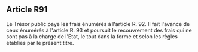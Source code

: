 Article R91
----
Le Trésor public paye les frais énumérés à l'article R. 92. Il fait l'avance de
ceux énumérés à l'article R. 93 et poursuit le recouvrement des frais qui ne
sont pas à la charge de l'Etat, le tout dans la forme et selon les règles
établies par le présent titre.
